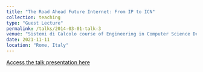 ```yaml
---
title: "The Road Ahead Future Internet: From IP to ICN"
collection: teaching
type: "Guest Lecture"
permalink: /talks/2014-03-01-talk-3
venue: "Sistemi di Calcolo course of Engineering in Computer Science Department at Sapienza University of Rome"
date: 2021-11-11
location: "Rome, Italy"
---
```

[Access the talk presentation here](https://tinyurl.com/yvfs7sd8)
